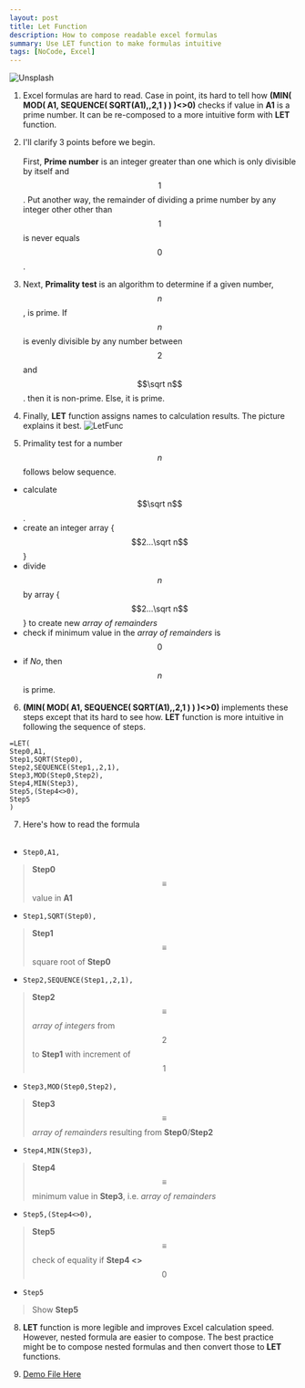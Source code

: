 ```yaml
---
layout: post
title: Let Function
description: How to compose readable excel formulas
summary: Use LET function to make formulas intuitive
tags: [NoCode, Excel]
---
```

![Unsplash](https://source.unsplash.com/Wpnoqo2plFA/800x450/ "Source: unsplash.com/@mbaumi")
<br>
 
1.  Excel formulas are hard to read. Case in point, its hard to tell how **(MIN( MOD( A1, SEQUENCE( SQRT(A1),,2,1 ) ) )<>0)** checks if value in **A1** is a prime number. It can be re-composed to a more intuitive form with **LET** function.


2. I'll clarify 3 points before we begin. <br><br> First, **Prime number** is an integer greater than one which is only divisible by itself and $$1$$. Put another way, the remainder of dividing a prime number by any integer other other than $$1$$ is never equals $$0$$.

3. Next, **Primality test** is an algorithm to determine if a given number, $$n$$, is prime. If $$n$$ is evenly divisible by any number between $$2$$ and $$\sqrt n$$. then it is non-prime. Else, it is prime.

4. Finally, **LET** function assigns names to calculation results. The picture explains it best.
![LetFunc](https://support.content.office.net/en-us/media/492526a6-54ec-4c18-8800-38bec7600ff6.png "Source: support.microsoft.com/")
    
5. Primality test for a number $$n$$ follows below sequence.
- calculate $$\sqrt n$$.
- create an integer array {$$2...\sqrt n$$}
- divide $$n$$ by array {$$2...\sqrt n$$} to create new *array of remainders*
- check if minimum value in the *array of remainders* is $$0$$
- if *No*, then $$n$$ is prime.

 
6. **(MIN( MOD( A1, SEQUENCE( SQRT(A1),,2,1 ) ) )<>0)** implements these steps except that its hard to see how. **LET** function is more intuitive in following the sequence of steps.
```
=LET(
Step0,A1,
Step1,SQRT(Step0),
Step2,SEQUENCE(Step1,,2,1),
Step3,MOD(Step0,Step2),
Step4,MIN(Step3),
Step5,(Step4<>0),
Step5
)
```

7. Here's how to read the formula <br><br>
* `Step0,A1,` 
> **Step0** $$\equiv$$ value in **A1**
* `Step1,SQRT(Step0),` 
> **Step1** $$\equiv$$ square root of **Step0**
* `Step2,SEQUENCE(Step1,,2,1),` 
> **Step2** $$\equiv$$ *array of integers* from $$2$$ to **Step1** with increment of $$1$$
* `Step3,MOD(Step0,Step2),` 
> **Step3** $$\equiv$$ *array of remainders* resulting from **Step0**/**Step2**
- `Step4,MIN(Step3),` 
> **Step4** $$\equiv$$ minimum value in **Step3**, i.e. *array of remainders*
- `Step5,(Step4<>0),` 
> **Step5** $$\equiv$$ check of equality if **Step4 <>** $$0$$
- `Step5` 
> Show **Step5**

8. **LET** function is more legible and improves Excel calculation speed. However, nested formula are easier to compose. The best practice might be to compose nested formulas and then convert those to **LET** functions.

9. [Demo File Here](https://github.com/continuoous/Spreadsheets/blob/main/Let.xlsx?raw=true)
